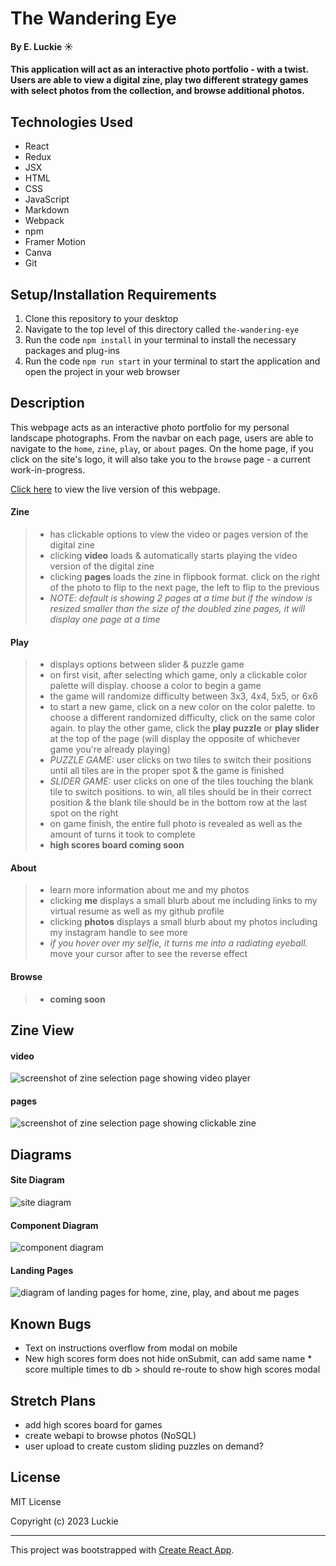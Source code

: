 # The Wandering Eye

#### By E. Luckie ☀️

#### This application will act as an interactive photo portfolio - with a twist. Users are able to view a digital zine, play two different strategy games with select photos from the collection, and browse additional photos.

<!-- ### Table of Contents

_{add clickable or dropdown}_ -->


## Technologies Used

* React
* Redux
* JSX
* HTML
* CSS
* JavaScript
* Markdown
* Webpack
* npm
* Framer Motion
* Canva
* Git
<!-- * NoSQL backend -->
<!-- * Firebase hosting -->

## Setup/Installation Requirements

1. Clone this repository to your desktop
2. Navigate to the top level of this directory called ``the-wandering-eye``
3. Run the code ``npm install`` in your terminal to install the necessary packages and plug-ins
4. Run the code ``npm run start`` in your terminal to start the application and open the project in your web browser


## Description

This webpage acts as an interactive photo portfolio for my personal landscape photographs. From the navbar on each page, users are able to navigate to the ``home``, ``zine``, ``play``, or ``about`` pages. On the home page, if you click on the site's logo, it will also take you to the ``browse`` page - a current work-in-progress.

[Click here](https://thewanderingeye.netlify.app/) to view the live version of this webpage.

#### Zine
>* has clickable options to view the video or pages version of the digital zine
>* clicking **video** loads & automatically starts playing the video version of the digital zine
>* clicking **pages** loads the zine in flipbook format. click on the right of the photo to flip to the next page, the left to flip to the previous
>* _NOTE: default is showing 2 pages at a time but if the window is resized smaller than the size of the doubled zine pages, it will display one page at a time_ 

#### Play
>* displays options between slider & puzzle game
>* on first visit, after selecting which game, only a clickable color palette will display. choose a color to begin a game
>* the game will randomize difficulty between 3x3, 4x4, 5x5, or 6x6
>* to start a new game, click on a new color on the color palette. to choose a different randomized difficulty, click on the same color again. to play the other game, click the **play puzzle** or **play slider** at the top of the page (will display the opposite of whichever game you're already playing)
>* _PUZZLE GAME:_ user clicks on two tiles to switch their positions until all tiles are in the proper spot & the game is finished
>* _SLIDER GAME:_ user clicks on one of the tiles touching the blank tile to switch positions. to win, all tiles should be in their correct position & the blank tile should be in the bottom row at the last spot on the right
>* on game finish, the entire full photo is revealed as well as the amount of turns it took to complete
>* **high scores board coming soon**

#### About
>* learn more information about me and my photos
>* clicking **me** displays a small blurb about me including links to my virtual resume as well as my github profile
>* clicking **photos** displays a small blurb about my photos including my instagram handle to see more
>* _if you hover over my selfie, it turns me into a radiating eyeball._ move your cursor after to see the reverse effect

#### Browse
>* **coming soon**


<!-- ## Gameplay

#### select game
![play landing page](./src//img//choosegame.png)

#### game start
![start of game with jumbled tiles](./src/img/gamestart.png)

#### select a tile
![jumbled tiles with one tile selected](./src/img/turn1.png)

#### select a second tile to swap
_when in the correct position, tile has inner border_\
![jumbled tiles with selected tiles switched](./src/img/turn2.png)

#### on game win
![full photo of green lizard from jumbled tiles](./src/img/gamewin.png) -->


## Zine View

#### video
![screenshot of zine selection page showing video player](./src/img/video.png)

#### pages
![screenshot of zine selection page showing clickable zine](./src/img/pages.png)


<!-- ## About
#### the wandering eye feature

https://github.com/eluckie/the-wandering-eye/assets/121265815/8a52db70-36e0-45a5-93d0-462a81ad553f -->


## Diagrams

#### Site Diagram
![site diagram](./src/img/capstone-site-diagram.png)

#### Component Diagram
![component diagram](./src/img/capstone-component-diagram.png)

#### Landing Pages
![diagram of landing pages for home, zine, play, and about me pages](./src/img/capstone-landing-pages.png)


## Known Bugs

* Text on instructions overflow from modal on mobile
* New high scores form does not hide onSubmit, can add same name * score multiple times to db > should re-route to show high scores modal


## Stretch Plans
* add high scores board for games
* create webapi to browse photos (NoSQL)
* user upload to create custom sliding puzzles on demand?
<!-- 
* EASTER EGG - hidden onClick that does annoying little window.alert popup
* update screenshots in README
* custom domain
-->


## License

MIT License

Copyright (c) 2023 Luckie

__________

This project was bootstrapped with [Create React App](https://github.com/facebook/create-react-app).
